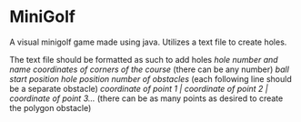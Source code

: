 # MiniGolf
A visual minigolf game made using java. Utilizes a text file to create holes.

The text file should be formatted as such to add holes
*hole number and name*
*coordinates of corners of the course* (there can be any number)
*ball start position*
*hole position*
*number of obstacles* (each following line should be a separate obstacle)
*coordinate of point 1 | coordinate of point 2 | coordinate of point 3...* (there can be as many points as desired to create the polygon obstacle)
